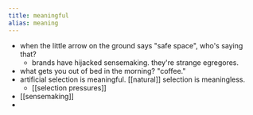 ```yaml
---
title: meaningful
alias: meaning
---
```


- when the little arrow on the ground says "safe space", who's saying that?
  - brands have hijacked sensemaking. they're strange egregores.
- what gets you out of bed in the morning? "coffee."
- artificial selection is meaningful. [[natural]] selection is meaningless.
  - [[selection pressures]]
- [[sensemaking]]
-